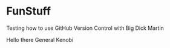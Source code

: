 # FunStuff

Testing how to use GitHub Version Control with Big Dick Martin

Hello there
General Kenobi